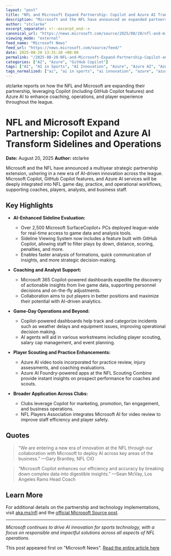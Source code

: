 ```yaml
---
layout: "post"
title: "NFL and Microsoft Expand Partnership: Copilot and Azure AI Transform Sidelines and Operations"
description: "Microsoft and the NFL have announced an expanded partnership integrating Copilot, GitHub Copilot features, and Azure AI across NFL sidelines, operations, scouting, and business functions. The collaboration aims to enhance real-time decision-making, player and coach workflows, data-driven insights, and efficiency throughout the league using advanced Microsoft AI and cloud technologies."
author: "stclarke"
excerpt_separator: <!--excerpt_end-->
canonical_url: "https://news.microsoft.com/source/2025/08/20/nfl-and-microsoft-expand-partnership-to-bring-copilot-to-the-sidelines-and-beyond/"
viewing_mode: "external"
feed_name: "Microsoft News"
feed_url: "https://news.microsoft.com/source/feed/"
date: 2025-08-20 13:31:20 +00:00
permalink: "/2025-08-20-NFL-and-Microsoft-Expand-Partnership-Copilot-and-Azure-AI-Transform-Sidelines-and-Operations.html"
categories: ["AI", "Azure", "GitHub Copilot"]
tags: ["AI", "AI in Sports", "AI Innovation", "Azure", "Azure AI", "Azure AI Foundry", "Cloud Platforms", "Coaching Tools", "Company News", "Data Driven Insights", "Game Day Analytics", "Game Operations", "GitHub Copilot", "Microsoft 365 Copilot", "Microsoft Copilot", "News", "NFL", "Player Scouting", "Real Time Data", "Sideline Technology", "Sports Technology", "SurfaceCopilot+ PC"]
tags_normalized: ["ai", "ai in sports", "ai innovation", "azure", "azure ai", "azure ai foundry", "cloud platforms", "coaching tools", "company news", "data driven insights", "game day analytics", "game operations", "github copilot", "microsoft 365 copilot", "microsoft copilot", "news", "nfl", "player scouting", "real time data", "sideline technology", "sports technology", "surfacecopilot plus pc"]
---
```


stclarke reports on how the NFL and Microsoft are expanding their partnership, leveraging Copilot (including GitHub Copilot features) and Azure AI to enhance coaching, operations, and player experience throughout the league.<!--excerpt_end-->

# NFL and Microsoft Expand Partnership: Copilot and Azure AI Transform Sidelines and Operations

**Date:** August 20, 2025
**Author:** stclarke

Microsoft and the NFL have announced a multiyear strategic partnership extension, ushering in a new era of AI-driven innovation across the league. Microsoft Copilot, GitHub Copilot features, and Azure AI services will be deeply integrated into NFL game day, practice, and operational workflows, supporting coaches, players, analysts, and business staff.

## Key Highlights

- **AI-Enhanced Sideline Evaluation:**
  - Over 2,500 Microsoft SurfaceCopilot+ PCs deployed league-wide for real-time access to game data and analysis tools.
  - Sideline Viewing System now includes a feature built with GitHub Copilot, allowing staff to filter plays by down, distance, scoring, penalties, and more.
  - Enables faster analysis of formations, quick communication of insights, and more strategic decision-making.

- **Coaching and Analyst Support:**
  - Microsoft 365 Copilot-powered dashboards expedite the discovery of actionable insights from live game data, supporting personnel decisions and on-the-fly adjustments.
  - Collaboration aims to put players in better positions and maximize their potential with AI-driven analytics.

- **Game-Day Operations and Beyond:**
  - Copilot-powered dashboards help track and categorize incidents such as weather delays and equipment issues, improving operational decision making.
  - AI agents will aid in various workstreams including player scouting, salary cap management, and event planning.

- **Player Scouting and Practice Enhancements:**
  - Azure AI video tools incorporated for practice review, injury assessments, and coaching evaluations.
  - Azure AI Foundry-powered apps at the NFL Scouting Combine provide instant insights on prospect performance for coaches and scouts.

- **Broader Application Across Clubs:**
  - Clubs leverage Copilot for marketing, promotion, fan engagement, and business operations.
  - NFL Players Association integrates Microsoft AI for video review to improve staff efficiency and player safety.

## Quotes

> "We are entering a new era of innovation at the NFL through our collaboration with Microsoft to deploy AI across key areas of the business.” —Gary Brantley, NFL CIO

> “Microsoft Copilot enhances our efficiency and accuracy by breaking down complex data into digestible insights.” —Sean McVay, Los Angeles Rams Head Coach

## Learn More

For additional details on the partnership and technology implementations, visit [aka.ms/nfl](https://aka.ms/nfl) and the [official Microsoft Source post](https://news.microsoft.com/source/2025/08/20/nfl-and-microsoft-expand-partnership-to-bring-copilot-to-the-sidelines-and-beyond/).

---

*Microsoft continues to drive AI innovation for sports technology, with a focus on responsible and impactful solutions across all aspects of NFL operations.*

This post appeared first on "Microsoft News". [Read the entire article here](https://news.microsoft.com/source/2025/08/20/nfl-and-microsoft-expand-partnership-to-bring-copilot-to-the-sidelines-and-beyond/)
